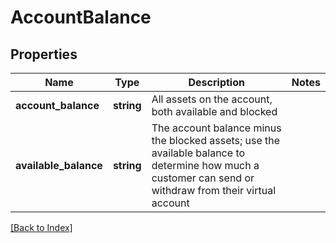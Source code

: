 # AccountBalance

## Properties

Name | Type | Description | Notes
------------ | ------------- | ------------- | -------------
**account_balance** | **string** | All assets on the account, both available and blocked |
**available_balance** | **string** | The account balance minus the blocked assets; use the available balance to determine how much a customer can send or withdraw from their virtual account |

[[Back to Index]](../index.md)

